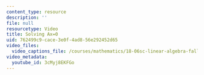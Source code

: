 ```yaml
---
content_type: resource
description: ''
file: null
resourcetype: Video
title: Solving Ax=0
uid: 762499c9-cace-3e0f-4ad8-56e292452d65
video_files:
  video_captions_file: /courses/mathematics/18-06sc-linear-algebra-fall-2011/resource-index/solving-ax-0/3cMyj8EKFGo.vtt
video_metadata:
  youtube_id: 3cMyj8EKFGo
---
```


